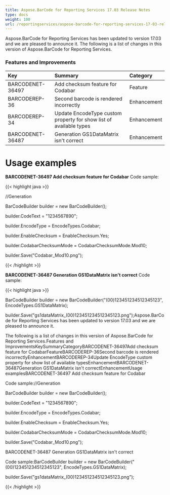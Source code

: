 ```yaml
---
title: Aspose.BarCode for Reporting Services 17.03 Release Notes
type: docs
weight: 100
url: /reportingservices/aspose-barcode-for-reporting-services-17-03-release-notes/
---
```


Aspose.BarCode for Reporting Services has been updated to version 17.03 and we are pleased to announce it.
The following is a list of changes in this version of Aspose.BarCode for Reporting Services.
### **Features and Improvements**

|**Key**|**Summary**|**Category**|
| :- | :- | :- |
|BARCODENET-36497|Add checksum feature for Codabar|Feature|
|BARCODEREP-36|Second barcode is rendered incorrectly|Enhancement|
|BARCODEREP-34|Update EncodeType custom property for show list of available types|Enhancement|
|BARCODENET-36487|Generation GS1DataMatrix isn't correct|Enhancement|
# **Usage examples**
**BARCODENET-36497 Add checksum feature for Codabar** 
Code sample:

{{< highlight java >}}

 //Generation

BarCodeBuilder builder = new BarCodeBuilder();

builder.CodeText = "1234567890";

builder.EncodeType = EncodeTypes.Codabar;

builder.EnableChecksum = EnableChecksum.Yes;

builder.CodabarChecksumMode = CodabarChecksumMode.Mod10;

builder.Save("Codabar_Mod10.png");

{{< /highlight >}}

**BARCODENET-36487 Generation GS1DataMatrix isn't correct** 
Code sample:

{{< highlight java >}}

 BarCodeBuilder builder = new BarCodeBuilder("(00)123451234512345123", EncodeTypes.GS1DataMatrix);

builder.Save("gs1dataMatrix_(00)123451234512345123.png");Aspose.BarCode for Reporting Services has been updated to version 17.03 and we are pleased to announce it.

 The following is a list of changes in this version of Aspose.BarCode for Reporting Services.Features and ImprovementsKeySummaryCategoryBARCODENET-36497Add checksum feature for CodabarFeatureBARCODEREP-36Second barcode is rendered incorrectlyEnhancementBARCODEREP-34Update EncodeType custom property for show list of available typesEnhancementBARCODENET-36487Generation GS1DataMatrix isn't correctEnhancementUsage examplesBARCODENET-36497 Add checksum feature for Codabar

 Code sample://Generation

BarCodeBuilder builder = new BarCodeBuilder();

builder.CodeText = "1234567890";

builder.EncodeType = EncodeTypes.Codabar;

builder.EnableChecksum = EnableChecksum.Yes;

builder.CodabarChecksumMode = CodabarChecksumMode.Mod10;

builder.Save("Codabar_Mod10.png");

BARCODENET-36487 Generation GS1DataMatrix isn't correct

 Code sample:BarCodeBuilder builder = new BarCodeBuilder("(00)123451234512345123", EncodeTypes.GS1DataMatrix);

builder.Save("gs1dataMatrix_(00)123451234512345123.png");

{{< /highlight >}}
